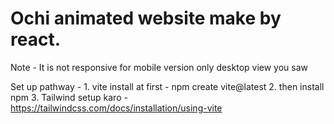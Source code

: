 # Ochi animated website make by react.

Note -
 It is not responsive for mobile version only desktop view you saw

Set up pathway - 1. vite install at first - npm create vite@latest
                2. then install npm 
                3. Tailwind setup karo - https://tailwindcss.com/docs/installation/using-vite
